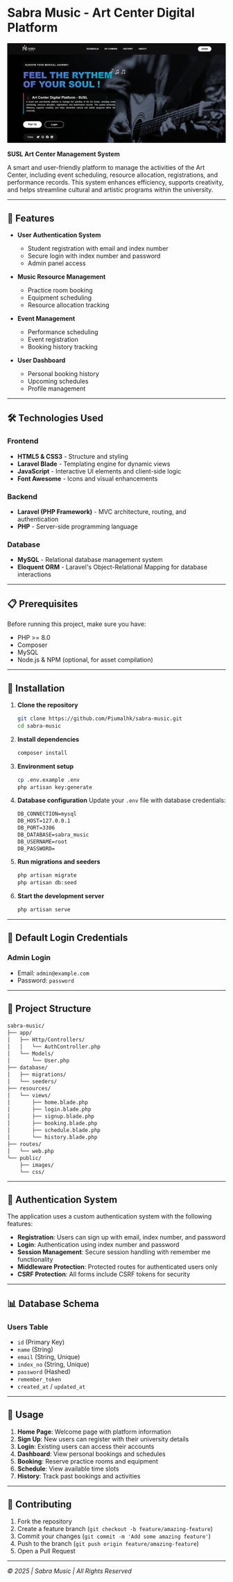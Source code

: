 
# Sabra Music - Art Center Digital Platform

![Sabra Music Home Page](./images/homepage.png)

**SUSL Art Center Management System**

A smart and user-friendly platform to manage the activities of the Art Center, including event scheduling, resource allocation, registrations, and performance records. This system enhances efficiency, supports creativity, and helps streamline cultural and artistic programs within the university.

---

## 🎵 Features

- **User Authentication System**
  - Student registration with email and index number
  - Secure login with index number and password
  - Admin panel access
  
- **Music Resource Management**
  - Practice room booking
  - Equipment scheduling
  - Resource allocation tracking
  
- **Event Management**
  - Performance scheduling
  - Event registration
  - Booking history tracking
  
- **User Dashboard**
  - Personal booking history
  - Upcoming schedules
  - Profile management

---

## 🛠️ Technologies Used

### **Frontend**
- **HTML5 & CSS3** - Structure and styling
- **Laravel Blade** - Templating engine for dynamic views
- **JavaScript** - Interactive UI elements and client-side logic
- **Font Awesome** - Icons and visual enhancements

### **Backend**
- **Laravel (PHP Framework)** - MVC architecture, routing, and authentication
- **PHP** - Server-side programming language

### **Database**
- **MySQL** - Relational database management system
- **Eloquent ORM** - Laravel's Object-Relational Mapping for database interactions

---

## 📋 Prerequisites

Before running this project, make sure you have:

- PHP >= 8.0
- Composer
- MySQL
- Node.js & NPM (optional, for asset compilation)

---

## 🚀 Installation

1. **Clone the repository**
   ```bash
   git clone https://github.com/Piumalhk/sabra-music.git
   cd sabra-music
   ```

2. **Install dependencies**
   ```bash
   composer install
   ```

3. **Environment setup**
   ```bash
   cp .env.example .env
   php artisan key:generate
   ```

4. **Database configuration**
   Update your `.env` file with database credentials:
   ```env
   DB_CONNECTION=mysql
   DB_HOST=127.0.0.1
   DB_PORT=3306
   DB_DATABASE=sabra_music
   DB_USERNAME=root
   DB_PASSWORD=
   ```

5. **Run migrations and seeders**
   ```bash
   php artisan migrate
   php artisan db:seed
   ```

6. **Start the development server**
   ```bash
   php artisan serve
   ```

---

## 👥 Default Login Credentials

### **Admin Login**
- Email: `admin@example.com`
- Password: `password`

---

## 📁 Project Structure

```
sabra-music/
├── app/
│   ├── Http/Controllers/
│   │   └── AuthController.php
│   └── Models/
│       └── User.php
├── database/
│   ├── migrations/
│   └── seeders/
├── resources/
│   └── views/
│       ├── home.blade.php
│       ├── login.blade.php
│       ├── signup.blade.php
│       ├── booking.blade.php
│       ├── schedule.blade.php
│       └── history.blade.php
├── routes/
│   └── web.php
└── public/
    ├── images/
    └── css/
```

---

## 🔐 Authentication System

The application uses a custom authentication system with the following features:

- **Registration**: Users can sign up with email, index number, and password
- **Login**: Authentication using index number and password
- **Session Management**: Secure session handling with remember me functionality
- **Middleware Protection**: Protected routes for authenticated users only
- **CSRF Protection**: All forms include CSRF tokens for security

---

## 📊 Database Schema

### Users Table
- `id` (Primary Key)
- `name` (String)
- `email` (String, Unique)
- `index_no` (String, Unique)
- `password` (Hashed)
- `remember_token`
- `created_at` / `updated_at`

---

## 🎯 Usage

1. **Home Page**: Welcome page with platform information
2. **Sign Up**: New users can register with their university details
3. **Login**: Existing users can access their accounts
4. **Dashboard**: View personal bookings and schedules
5. **Booking**: Reserve practice rooms and equipment
6. **Schedule**: View available time slots
7. **History**: Track past bookings and activities

---

## 🤝 Contributing

1. Fork the repository
2. Create a feature branch (`git checkout -b feature/amazing-feature`)
3. Commit your changes (`git commit -m 'Add some amazing feature'`)
4. Push to the branch (`git push origin feature/amazing-feature`)
5. Open a Pull Request

---


*© 2025 | Sabra Music | All Rights Reserved*
